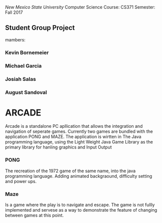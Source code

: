 <i>New Mexico State University</i>
Computer Science
Course: CS371
Semester: Fall 2017 
<h2>Student Group Project</h2>
mambers:
  <h3>Kevin Bornemeier</h3>
  <h3>Michael Garcia</h3>
  <h3>Josiah Salas</h3>
  <h3>August Sandoval</h3>
  
 <h1>ARCADE</h1>
 
 Arcade is a standalone PC apllication that allows the integration and navigation of seperate games.
 Currently two games are bundled with the application PONG and MAZE.
 The application is wirtten in The Java programming language, using the Light Weight Java Game Library as the primary library for hanling graphics and Input Output
 <h3>PONG</h3>
 The recreation of the 1972 game of the same name, into the java programming language.
 Adding animated backgraound, difficulty setting and power ups.
 <h3>Maze</h3>
 Is a game where the play is to navigate and escape.
 The game is not fullly implemented and servese as a way to demonstrate the feature of changing between games at this point.
